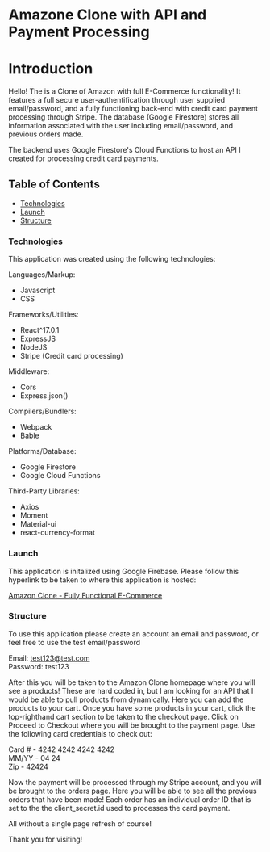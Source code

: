 # Amazone Clone with API and Payment Processing

# Introduction

Hello! The is a Clone of Amazon with full E-Commerce functionality! It features a full secure user-authentification through user supplied email/password, and a fully functioning back-end with credit card payment processing through Stripe. The database (Google Firestore) stores all information associated with the user including email/password, and previous orders made.

The backend uses Google Firestore's Cloud Functions to host an API I created for processing credit card payments.

## Table of Contents

- <a href= https://github.com/Nicolasdha/Amazon-Clone#Technologies>Technologies</a>
- <a href= https://github.com/Nicolasdha/Amazon-Clone#Launch>Launch</a>
- <a href= https://github.com/Nicolasdha/Amazon-Clone#Structure> Structure</a>

### Technologies

This application was created using the following technologies:

Languages/Markup:

- Javascript
- CSS

Frameworks/Utilities:

- React^17.0.1
- ExpressJS
- NodeJS
- Stripe (Credit card processing)

Middleware:

- Cors
- Express.json()

Compilers/Bundlers:

- Webpack
- Bable

Platforms/Database:

- Google Firestore
- Google Cloud Functions

Third-Party Libraries:

- Axios
- Moment
- Material-ui
- react-currency-format

### Launch

This application is initalized using Google Firebase. Please follow this hyperlink to be taken to where this application is hosted:

<a href=ndurikhaecommclone.web.app> Amazon Clone - Fully Functional E-Commerce</a>

### Structure

To use this application please create an account an email and password, or feel free to use the test email/password

Email: test123@test.com<br>
Password: test123

After this you will be taken to the Amazon Clone homepage where you will see a products! These are hard coded in, but I am looking for an API that I would be able to pull products from dynamically. Here you can add the products to your cart. Once you have some products in your cart, click the top-righthand cart section to be taken to the checkout page. Click on Proceed to Checkout where you will be brought to the payment page. Use the following card credentials to check out:

Card # - 4242 4242 4242 4242<br>
MM/YY - 04 24<br>
Zip - 42424

Now the payment will be processed through my Stripe account, and you will be brought to the orders page. Here you will be able to see all the previous orders that have been made! Each order has an individual order ID that is set to the the client_secret.id used to processes the card payment.

All without a single page refresh of course!

Thank you for visiting! <br><br><br>

<!-- ![Logo](https://i.ibb.co/nr2trL4/Screen-Shot-2020-09-08-at-4-20-44-PM.png) -->

